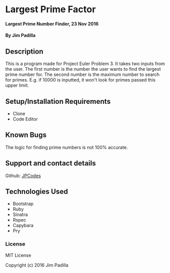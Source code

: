 # Largest Prime Factor

#### Largest Prime Number Finder, 23 Nov 2016

#### By Jim Padilla

## Description

This is a program made for Project Euler Problem 3. It takes two inputs from the user. The first number is the number the user wants to find the largest prime number for. The second number is the maximum number to search for primes. E.g. if 10000 is inputted, it won't look for primes passed this upper limit.

## Setup/Installation Requirements

* Clone
* Code Editor

## Known Bugs

The logic for finding prime numbers is not 100% accurate.

## Support and contact details

Github: [JPCodes](https://github.com/JPCodes)

## Technologies Used

* Bootstrap
* Ruby
* Sinatra
* Rspec
* Capybara
* Pry

### License

MIT License

Copyright (c) 2016 Jim Padilla
